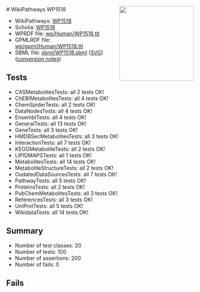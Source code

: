 <img style="float: right; width: 200px" src="../logo.png" />
# WikiPathways WP1518

* WikiPathways: [WP1518](https://identifiers.org/wikipathways:WP1518)
* Scholia: [WP1518](https://scholia.toolforge.org/wikipathways/WP1518)
* WPRDF file: [wp/Human/WP1518.ttl](../wp/Human/WP1518.ttl)
* GPMLRDF file: [wp/gpml/Human/WP1518.ttl](../wp/gpml/Human/WP1518.ttl)
* SBML file: [sbml/WP1518.sbml](../sbml/WP1518.sbml) ([SVG](../sbml/WP1518.svg)) ([conversion notes](../sbml/WP1518.txt))

## Tests
* CASMetabolitesTests: all 2 tests OK!
* ChEBIMetabolitesTests: all 4 tests OK!
* ChemSpiderTests: all 2 tests OK!
* DataNodesTests: all 4 tests OK!
* EnsemblTests: all 4 tests OK!
* GeneralTests: all 13 tests OK!
* GeneTests: all 3 tests OK!
* HMDBSecMetabolitesTests: all 3 tests OK!
* InteractionTests: all 7 tests OK!
* KEGGMetaboliteTests: all 2 tests OK!
* LIPIDMAPSTests: all 1 tests OK!
* MetabolitesTests: all 14 tests OK!
* MetaboliteStructureTests: all 2 tests OK!
* OudatedDataSourcesTests: all 7 tests OK!
* PathwayTests: all 5 tests OK!
* ProteinsTests: all 2 tests OK!
* PubChemMetabolitesTests: all 3 tests OK!
* ReferencesTests: all 3 tests OK!
* UniProtTests: all 5 tests OK!
* WikidataTests: all 14 tests OK!


## Summary

* Number of test classes: 20
* Number of tests: 100
* Number of assertions: 200
* Number of fails: 0

## Fails

